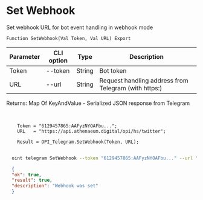﻿---
sidebar_position: 3
---

# Set Webhook
 Set webhook URL for bot event handling in webhook mode



`Function SetWebhook(Val Token, Val URL) Export`

  | Parameter | CLI option | Type | Description |
  |-|-|-|-|
  | Token | --token | String | Bot token |
  | URL | --url | String | Request handling address from Telegram (with https:) |

  
  Returns:  Map Of KeyAndValue - Serialized JSON response from Telegram

<br/>




```bsl title="Code example"
    Token = "6129457865:AAFyzNYOAFbu...";
    URL   = "https://api.athenaeum.digital/opi/hs/twitter";

    Result = OPI_Telegram.SetWebhook(Token, URL);
```



```sh title="CLI command example"
    
  oint telegram SetWebhook --token "6129457865:AAFyzNYOAFbu..." --url "https://api.athenaeum.digital/opi/hs/twitter"

```

```json title="Result"
  {
  "ok": true,
  "result": true,
  "description": "Webhook was set"
  }

```
